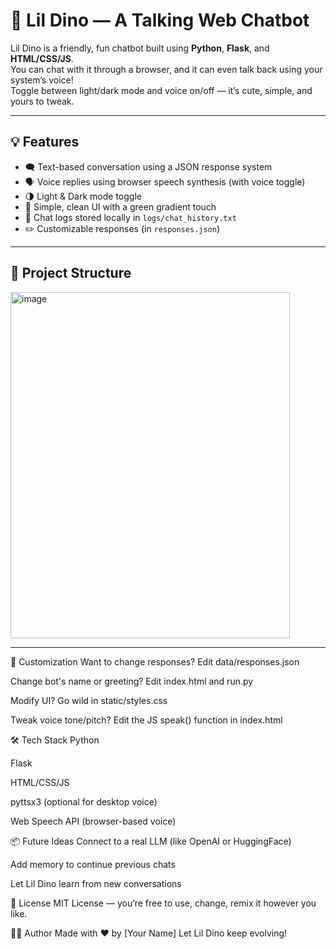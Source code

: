 # 🦖 Lil Dino — A Talking Web Chatbot

Lil Dino is a friendly, fun chatbot built using **Python**, **Flask**, and **HTML/CSS/JS**.  
You can chat with it through a browser, and it can even talk back using your system’s voice!  
Toggle between light/dark mode and voice on/off — it’s cute, simple, and yours to tweak.

---

## 💡 Features

- 🗨️ Text-based conversation using a JSON response system
- 🗣️ Voice replies using browser speech synthesis (with voice toggle)
- 🌗 Light & Dark mode toggle
- 🎨 Simple, clean UI with a green gradient touch
- 📝 Chat logs stored locally in `logs/chat_history.txt`
- ✏️ Customizable responses (in `responses.json`)

---

## 📂 Project Structure

<img width="447" height="554" alt="image" src="https://github.com/user-attachments/assets/5472d442-aca8-4d53-84b4-a746d146a13a" />

---

🧠 Customization
Want to change responses? Edit data/responses.json

Change bot's name or greeting? Edit index.html and run.py

Modify UI? Go wild in static/styles.css

Tweak voice tone/pitch? Edit the JS speak() function in index.html

🛠 Tech Stack
Python

Flask

HTML/CSS/JS

pyttsx3 (optional for desktop voice)

Web Speech API (browser-based voice)

📦 Future Ideas
Connect to a real LLM (like OpenAI or HuggingFace)

Add memory to continue previous chats

Let Lil Dino learn from new conversations

📜 License
MIT License — you’re free to use, change, remix it however you like.

👩‍💻 Author
Made with ❤️ by [Your Name]
Let Lil Dino keep evolving!
